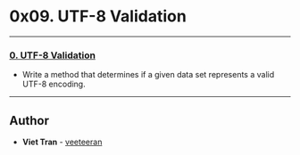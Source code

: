 # 0x09. UTF-8 Validation

---

### [0. UTF-8 Validation](./0-validate_utf8.py)
* Write a method that determines if a given data set represents a valid UTF-8 encoding. 

---

## Author
* **Viet Tran** - [veeteeran](https://github.com/veeteeran)
